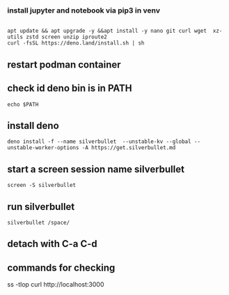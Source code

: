 ### install jupyter and notebook via pip3  in venv
```
```

```
apt update && apt upgrade -y &&apt install -y nano git curl wget  xz-utils zstd screen unzip iproute2
curl -fsSL https://deno.land/install.sh | sh
```

## restart podman container

## check id deno bin is in PATH

```
echo $PATH
```

## install deno
```
deno install -f --name silverbullet  --unstable-kv --global --unstable-worker-options -A https://get.silverbullet.md
```


## start a screen session name silverbullet
```
screen -S silverbullet
```
## run silverbullet
```
silverbullet /space/
```

## detach with C-a C-d

## commands for checking
ss -tlop
curl http://localhost:3000
